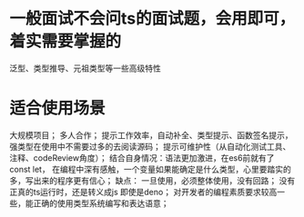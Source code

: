# 一般面试不会问ts的面试题，会用即可，着实需要掌握的
  泛型、类型推导、元祖类型等一些高级特性

# 适合使用场景
  大规模项目；
  多人合作；
  提示工作效率，自动补全、类型提示、函数签名提示，强类型在使用中不需要过多的去阅读源码；
  提示可维护性（从自动化测试工具、注释、codeReview角度）；
  结合自身情况：语法更加激进，在es6前就有了 const let， 在编程中深有感触，一个变量如果能确定是什么类型，心里要踏实的多，写出来的程序更有信心；
  缺点：
    一旦使用，必须整体使用，没有回路；
    没有正真的ts运行时，还是转义成js 即使是deno；
    对开发者的编程素质要求较高一些，能正确的使用类型系统编写和表达语意；
